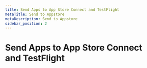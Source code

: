 ```yaml
---
title: Send Apps to App Store Connect and TestFlight
metaTitle: Send to Appstore
metaDescription: Send to Appstore
sidebar_position: 2
---
```


# Send Apps to App Store Connect and TestFlight